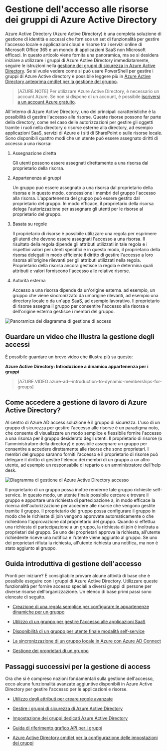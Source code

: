 <properties
    pageTitle="Gestione dell'accesso alle risorse dei gruppi di Azure Active Directory | Microsoft Azure"
    description="Informazioni su come utilizzare i gruppi di Azure Active Directory per gestire l'accesso degli utenti locali e cloud applicazioni e risorse."
    services="active-directory"
    documentationCenter=""
    authors="curtand"
    manager="femila"
    editor=""
/>

<tags
    ms.service="active-directory"
    ms.workload="identity"
    ms.tgt_pltfrm="na"
    ms.devlang="na"
    ms.topic="article"
    ms.date="08/10/2016"
    ms.author="curtand"/>


# <a name="managing-access-to-resources-with-azure-active-directory-groups"></a>Gestione dell'accesso alle risorse dei gruppi di Azure Active Directory

Azure Active Directory (Azure Active Directory) è una completa soluzione di gestione di identità e accessi che fornisce un set di funzionalità per gestire l'accesso locale e applicazioni cloud e risorse tra i servizi online di Microsoft Office 365 e un mondo di applicazioni SaaS non Microsoft efficaci. In questo articolo viene fornita una panoramica, ma se si desidera iniziare a utilizzare i gruppi di Azure Active Directory immediatamente, seguire le istruzioni nella [gestione dei gruppi di sicurezza in Azure Active Directory](active-directory-accessmanagement-manage-groups.md). Se si vuole vedere come si può usare PowerShell per gestire i gruppi di Azure Active directory è possibile leggere più in [Azure Active Directory anteprima cmdlet per la gestione del gruppo](active-directory-accessmanagement-groups-settings-v2-cmdlets.md).


> [AZURE.NOTE] Per utilizzare Azure Active Directory, è necessario un account Azure. Se non si dispone di un account, è possibile [iscriversi a un account Azure gratuito](https://azure.microsoft.com/pricing/free-trial/).


All'interno di Azure Active Directory, uno dei principali caratteristiche è la possibilità di gestire l'accesso alle risorse. Queste risorse possono far parte della directory, come nel caso delle autorizzazioni per gestire gli oggetti tramite i ruoli nella directory o risorse esterne alla directory, ad esempio applicazioni SaaS, servizi di Azure e i siti di SharePoint o sulle risorse locale. Sono disponibili quattro modi che un utente può essere assegnato diritti di accesso a una risorsa:


1. Assegnazione diretta

    Gli utenti possono essere assegnati direttamente a una risorsa dal proprietario della risorsa.

2. Appartenenza ai gruppi

    Un gruppo può essere assegnato a una risorsa dal proprietario della risorsa e in questo modo, concessione i membri del gruppo l'accesso alla risorsa. L'appartenenza del gruppo può essere gestito dal proprietario del gruppo. In modo efficace, il proprietario della risorsa delega l'autorizzazione per assegnare gli utenti per le risorse al proprietario del gruppo.

3. Basata su regole

    Il proprietario di risorse è possibile utilizzare una regola per esprimere gli utenti che devono essere assegnati l'accesso a una risorsa. Il risultato della regola dipende gli attributi utilizzati in tale regola e i rispettivi valori per utenti specifici e in questo modo, il proprietario della risorsa delegati in modo efficiente il diritto di gestire l'accesso a loro risorsa all'origine rilevanti per gli attributi utilizzati nella regola. Proprietario della risorsa ancora gestisce la regola e determina quali attributi e valori forniscono l'accesso alle relative risorse.

4. Autorità esterna

    Accesso a una risorsa dipende da un'origine esterna. ad esempio, un gruppo che viene sincronizzato da un'origine rilevanti, ad esempio una directory locale o da un'app SaaS, ad esempio lavorativo. Il proprietario di risorse assegna il gruppo per consentire l'accesso alla risorsa e dell'origine esterna gestisce i membri del gruppo.

  ![Panoramica del diagramma di gestione di access](./media/active-directory-access-management-groups/access-management-overview.png)


## <a name="watch-a-video-that-explains-access-management"></a>Guardare un video che illustra la gestione degli accessi

È possibile guardare un breve video che illustra più su questo:

**Azure Active Directory: Introduzione a dinamico appartenenza per i gruppi**

> [AZURE.VIDEO azure-ad--introduction-to-dynamic-memberships-for-groups]

## <a name="how-does-access-management-in-azure-active-directory-work"></a>Come accedere a gestione di lavoro di Azure Active Directory?
Al centro di Azure AD access soluzione è il gruppo di sicurezza. L'uso di un gruppo di sicurezza per gestire l'accesso alle risorse è un paradigma noto, che consente di visualizzare un modo semplice e flessibile fornire l'accesso a una risorsa per il gruppo desiderato degli utenti. Il proprietario di risorse (o l'amministratore della directory) è possibile assegnare un gruppo per consentire a accedere direttamente alle risorse che sono proprietari. I membri del gruppo saranno forniti l'accesso e il proprietario di risorse può delegare il diritto di gestire l'elenco dei membri di un gruppo a un altro utente, ad esempio un responsabile di reparto o un amministratore dell'help desk.

![Diagramma di gestione di Azure Active Directory accesso](./media/active-directory-access-management-groups/active-directory-access-management-works.png)

Il proprietario di un gruppo possa inoltre renderne tale gruppo richieste self-service. In questo modo, un utente finale possibile cercare e trovare il gruppo e apportare una richiesta di partecipazione a, in modo efficace la ricerca dell'autorizzazione per accedere alle risorse che vengono gestite tramite il gruppo. Il proprietario del gruppo possa configurare il gruppo in modo che le richieste di join vengono approvate automaticamente o che richiedono l'approvazione dal proprietario del gruppo. Quando si effettua una richiesta di partecipazione a un gruppo, la richiesta di join è inoltrata a proprietari del gruppo. Se uno dei proprietari approva la richiesta, all'utente richiedente riceve una notifica e l'utente viene aggiunto al gruppo. Se uno dei proprietari rifiuta la richiesta, all'utente richiesta una notifica, ma non è stato aggiunto al gruppo.


## <a name="getting-started-with-access-management"></a>Guida introduttiva di gestione dell'accesso
Pronti per iniziare? È consigliabile provare alcune attività di base che è possibile eseguire con i gruppi di Azure Active Directory. Utilizzare queste funzionalità per fornire accesso speciali a diversi gruppi di persone per diverse risorse dell'organizzazione. Un elenco di base primi passi sono elencate di seguito.

* [Creazione di una regola semplice per configurare le appartenenze dinamiche per un gruppo](active-directory-accessmanagement-manage-groups.md#how-can-i-manage-the-membership-of-a-group-dynamically)

* [Utilizzo di un gruppo per gestire l'accesso alle applicazioni SaaS](active-directory-accessmanagement-group-saasapps.md)

* [Disponibilità di un gruppo per utente finale modalità self-service](active-directory-accessmanagement-self-service-group-management.md)

* [La sincronizzazione di un gruppo locale in Azure con Azure AD Connect](active-directory-aadconnect.md)

* [Gestione dei proprietari di un gruppo](active-directory-accessmanagement-managing-group-owners.md)


## <a name="next-steps-for-access-management"></a>Passaggi successivi per la gestione di access
Ora che si è compreso nozioni fondamentali sulla gestione dell'accesso, ecco alcune funzionalità avanzate aggiuntive disponibili in Azure Active Directory per gestire l'accesso per le applicazioni e risorse.

* [Utilizzo degli attributi per creare regole avanzate](active-directory-accessmanagement-groups-with-advanced-rules.md)

* [Gestire i gruppi di sicurezza di Azure Active Directory](active-directory-accessmanagement-manage-groups.md)

* [Impostazione dei gruppi dedicati Azure Active Directory](active-directory-accessmanagement-dedicated-groups.md)

* [Guida di riferimento grafico API per i gruppi](https://msdn.microsoft.com/Library/Azure/Ad/Graph/api/groups-operations#GroupFunctions)

* [Azure Active Directory cmdlet per la configurazione delle impostazioni dei gruppi](active-directory-accessmanagement-groups-settings-cmdlets.md)
